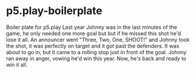 # p5.play-boilerplate
Boiler plate for p5.play
Last year Johnny was in the last minutes of the game, he only needed one more goal but but if he missed this shot he'd lose it all. An announcer went "Three, Two, One, SHOOT!" and Johnny took the shot, it was perfectly on target and it got past the defenders. It was about to go in, but it came to a rolling stop just in front of the goal. Johnny ran away in anger, vowing he'd win this year. Now, he's back and ready to win it all.